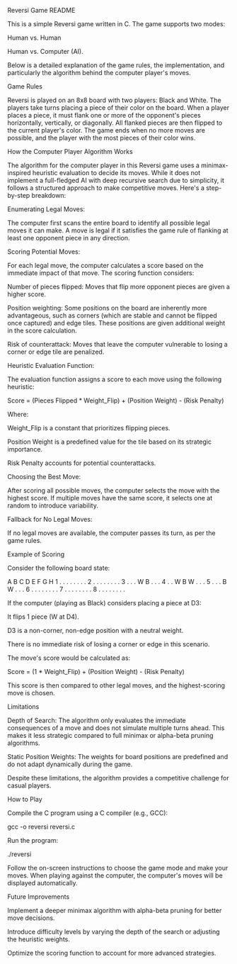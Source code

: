 Reversi Game README

This is a simple Reversi game written in C. The game supports two modes:

Human vs. Human

Human vs. Computer (AI).

Below is a detailed explanation of the game rules, the implementation, and particularly the algorithm behind the computer player's moves.

Game Rules

Reversi is played on an 8x8 board with two players: Black and White. The players take turns placing a piece of their color on the board. When a player places a piece, it must flank one or more of the opponent's pieces horizontally, vertically, or diagonally. All flanked pieces are then flipped to the current player's color. The game ends when no more moves are possible, and the player with the most pieces of their color wins.

How the Computer Player Algorithm Works

The algorithm for the computer player in this Reversi game uses a minimax-inspired heuristic evaluation to decide its moves. While it does not implement a full-fledged AI with deep recursive search due to simplicity, it follows a structured approach to make competitive moves. Here's a step-by-step breakdown:

Enumerating Legal Moves:

The computer first scans the entire board to identify all possible legal moves it can make. A move is legal if it satisfies the game rule of flanking at least one opponent piece in any direction.

Scoring Potential Moves:

For each legal move, the computer calculates a score based on the immediate impact of that move. The scoring function considers:

Number of pieces flipped: Moves that flip more opponent pieces are given a higher score.

Position weighting: Some positions on the board are inherently more advantageous, such as corners (which are stable and cannot be flipped once captured) and edge tiles. These positions are given additional weight in the score calculation.

Risk of counterattack: Moves that leave the computer vulnerable to losing a corner or edge tile are penalized.

Heuristic Evaluation Function:

The evaluation function assigns a score to each move using the following heuristic:

Score = (Pieces Flipped * Weight_Flip) + (Position Weight) - (Risk Penalty)

Where:

Weight_Flip is a constant that prioritizes flipping pieces.

Position Weight is a predefined value for the tile based on its strategic importance.

Risk Penalty accounts for potential counterattacks.

Choosing the Best Move:

After scoring all possible moves, the computer selects the move with the highest score. If multiple moves have the same score, it selects one at random to introduce variability.

Fallback for No Legal Moves:

If no legal moves are available, the computer passes its turn, as per the game rules.

Example of Scoring

Consider the following board state:

  A B C D E F G H
1 . . . . . . . .
2 . . . . . . . .
3 . . . W B . . .
4 . . W B W . . .
5 . . . B W . . .
6 . . . . . . . .
7 . . . . . . . .
8 . . . . . . . .

If the computer (playing as Black) considers placing a piece at D3:

It flips 1 piece (W at D4).

D3 is a non-corner, non-edge position with a neutral weight.

There is no immediate risk of losing a corner or edge in this scenario.

The move's score would be calculated as:

Score = (1 * Weight_Flip) + (Position Weight) - (Risk Penalty)

This score is then compared to other legal moves, and the highest-scoring move is chosen.

Limitations

Depth of Search: The algorithm only evaluates the immediate consequences of a move and does not simulate multiple turns ahead. This makes it less strategic compared to full minimax or alpha-beta pruning algorithms.

Static Position Weights: The weights for board positions are predefined and do not adapt dynamically during the game.

Despite these limitations, the algorithm provides a competitive challenge for casual players.

How to Play

Compile the C program using a C compiler (e.g., GCC):

gcc -o reversi reversi.c

Run the program:

./reversi

Follow the on-screen instructions to choose the game mode and make your moves. When playing against the computer, the computer's moves will be displayed automatically.

Future Improvements

Implement a deeper minimax algorithm with alpha-beta pruning for better move decisions.

Introduce difficulty levels by varying the depth of the search or adjusting the heuristic weights.

Optimize the scoring function to account for more advanced strategies.
